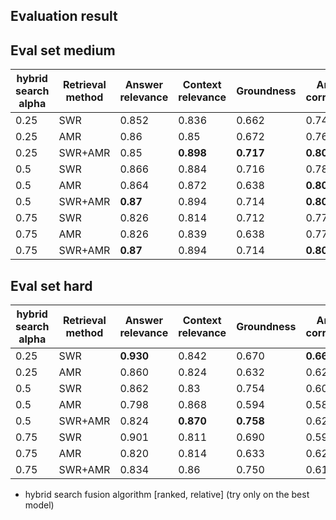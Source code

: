 ## Evaluation result

## Eval set medium
| hybrid search alpha | Retrieval method | Answer relevance | Context relevance | Groundness | Answer correctness    |
| ------------------- | ------- | ---------------- | ----------------- | ------------ | --------------------- |
| 0.25                | SWR     | 0.852   |   0.836    |        0.662      |0.74
| 0.25                | AMR     |      0.86   |    0.85      | 0.672            | 0.76
| 0.25                 | SWR+AMR     |   0.85    |     **0.898**             | **0.717**          | **0.80**
| 0.5                 | SWR     |      0.866      |    0.884     | 0.716      |0.78
| 0.5                 | AMR     |   0.864      |  0.872               | 0.638             |**0.80**
| 0.5                 | SWR+AMR     |   **0.87**    |     0.894             | 0.714          | **0.80**
| 0.75                | SWR     |     0.826      |    0.814     | 0.712      |0.77
| 0.75                | AMR     |      0.826      |  0.839               | 0.638        |0.77
| 0.75                 | SWR+AMR     |   **0.87**    |     0.894             | 0.714          | **0.80**


## Eval set hard
| hybrid search alpha | Retrieval method | Answer relevance | Context relevance | Groundness | Answer correctness    |
| ------------------- | ------- | ---------------- | ----------------- | ------------ | --------------------- |
| 0.25                | SWR     |   **0.930**   |  0.842   |   0.670       |**0.660**
| 0.25                | AMR     |   0.860   | 0.824      |  0.632        | 0.620
| 0.5                 | SWR     |   0.862  | 0.83     |    0.754          |0.60
| 0.5                 | AMR     |   0.798   |  0.868      |0.594         |0.580
| 0.5                 | SWR+AMR |   0.824  |     **0.870**      |  **0.758**       |0.620
| 0.75                | SWR     |  0.901   |  0.811   |   0.690       |  0.590
| 0.75                | AMR     |    0.820   | 0.814      |  0.633        | 0.620
| 0.75                 | SWR+AMR |   0.834  |     0.86      |  0.750       |0.610

- hybrid search fusion algorithm [ranked, relative] (try only on the best model)
